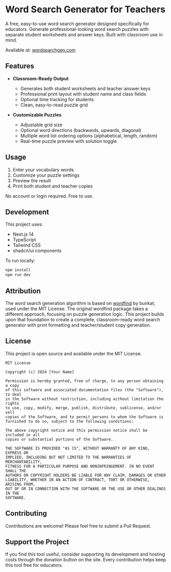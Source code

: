 # Word Search Generator for Teachers

A free, easy-to-use word search generator designed specifically for educators. Generate professional-looking word search puzzles with separate student worksheets and answer keys. Built with classroom use in mind.

Available at: [wordsearchgen.com](https://wordsearchgen.com)

## Features

- **Classroom-Ready Output**
  - Generates both student worksheets and teacher answer keys
  - Professional print layout with student name and class fields
  - Optional time tracking for students
  - Clean, easy-to-read puzzle grid

- **Customizable Puzzles**
  - Adjustable grid size
  - Optional word directions (backwards, upwards, diagonal)
  - Multiple word list ordering options (alphabetical, length, random)
  - Real-time puzzle preview with solution toggle

## Usage

1. Enter your vocabulary words
2. Customize your puzzle settings
3. Preview the result
4. Print both student and teacher copies

No account or login required. Free to use.

## Development

This project uses:
- Next.js 14
- TypeScript
- Tailwind CSS
- shadcn/ui components

To run locally:

```bash
npm install
npm run dev
```

## Attribution

The word search generation algorithm is based on [wordfind](https://github.com/bunkat/wordfind) by bunkat, used under the MIT License. The original wordfind package takes a different approach, focusing on puzzle generation logic. This project builds upon that foundation to create a complete, classroom-ready word search generator with print formatting and teacher/student copy generation.

## License

This project is open source and available under the MIT License.

```
MIT License

Copyright (c) 2024 [Your Name]

Permission is hereby granted, free of charge, to any person obtaining a copy
of this software and associated documentation files (the "Software"), to deal
in the Software without restriction, including without limitation the rights
to use, copy, modify, merge, publish, distribute, sublicense, and/or sell
copies of the Software, and to permit persons to whom the Software is
furnished to do so, subject to the following conditions:

The above copyright notice and this permission notice shall be included in all
copies or substantial portions of the Software.

THE SOFTWARE IS PROVIDED "AS IS", WITHOUT WARRANTY OF ANY KIND, EXPRESS OR
IMPLIED, INCLUDING BUT NOT LIMITED TO THE WARRANTIES OF MERCHANTABILITY,
FITNESS FOR A PARTICULAR PURPOSE AND NONINFRINGEMENT. IN NO EVENT SHALL THE
AUTHORS OR COPYRIGHT HOLDERS BE LIABLE FOR ANY CLAIM, DAMAGES OR OTHER
LIABILITY, WHETHER IN AN ACTION OF CONTRACT, TORT OR OTHERWISE, ARISING FROM,
OUT OF OR IN CONNECTION WITH THE SOFTWARE OR THE USE OR OTHER DEALINGS IN THE
SOFTWARE.
```

## Contributing

Contributions are welcome! Please feel free to submit a Pull Request.

## Support the Project

If you find this tool useful, consider supporting its development and hosting costs through the donation button on the site. Every contribution helps keep this tool free for educators.